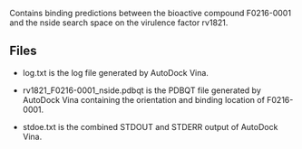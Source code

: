 Contains binding predictions between the bioactive compound F0216-0001 and the nside search space on the virulence factor rv1821.

## Files

- log.txt is the log file generated by AutoDock Vina.

- rv1821_F0216-0001_nside.pdbqt is the PDBQT file generated by AutoDock Vina containing the orientation and binding location of F0216-0001.

- stdoe.txt is the combined STDOUT and STDERR output of AutoDock Vina.

